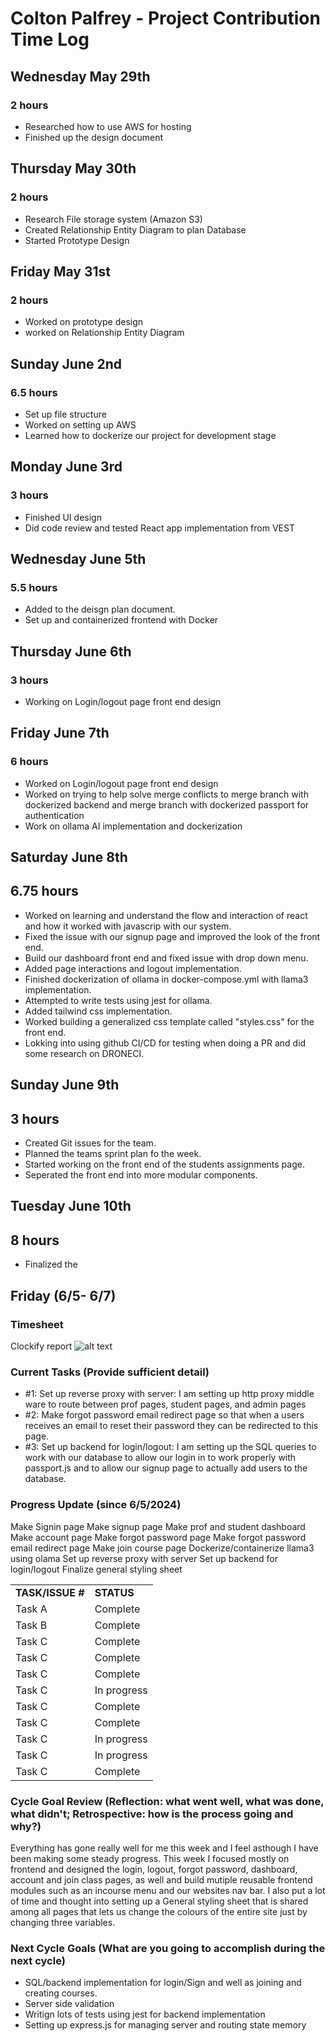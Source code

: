 # Colton Palfrey - Project Contribution Time Log
## Wednesday May 29th
### 2 hours
- Researched how to use AWS for hosting
- Finished up the design document

## Thursday May 30th
### 2 hours
- Research File storage system (Amazon S3)
- Created Relationship Entity Diagram to plan Database
- Started Prototype Design

## Friday May 31st
### 2 hours
- Worked on prototype design
- worked on Relationship Entity Diagram

## Sunday June 2nd
### 6.5 hours
- Set up file structure
- Worked on setting up AWS
- Learned how to dockerize our project for development stage

## Monday June 3rd
### 3 hours
- Finished UI design
- Did code review and tested React app implementation from VEST

## Wednesday June 5th
### 5.5 hours
- Added to the deisgn plan document.
- Set up and containerized frontend with Docker

## Thursday June 6th
### 3 hours
- Working on Login/logout page front end design

## Friday June 7th
### 6 hours
- Worked on Login/logout page front end design
- Worked on trying to help solve merge conflicts to merge branch with dockerized backend and merge branch with dockerized passport for authentication
- Work on ollama AI implementation and dockerization

## Saturday June 8th
## 6.75 hours
- Worked on learning and understand the flow and interaction of react and how it worked with javascrip with our system.
- Fixed the issue with our signup page and improved the look of the front end.
- Build our dashboard front end and fixed issue with drop down menu.
- Added page interactions and logout implementation.
- Finished dockerization of ollama in docker-compose.yml with llama3 implementation.
- Attempted to write tests using jest for ollama.
- Added tailwind css implementation.
- Worked building a generalized css template called "styles.css" for the front end.
- Lokking into using github CI/CD for testing when doing a PR and did some research on DRONECI.

## Sunday June 9th
## 3 hours
- Created Git issues for the team.
- Planned the teams sprint plan fo the week.
- Started working on the front end of the students assignments page.
- Seperated the front end into more modular components.

## Tuesday June 10th
## 8 hours
- Finalized the 

## Friday (6/5- 6/7)

### Timesheet
Clockify report
![alt text](image_url_here)

### Current Tasks (Provide sufficient detail)
  * #1: Set up reverse proxy with server: I am setting up http proxy middle ware to route between prof pages, student pages, and admin pages
  * #2: Make forgot password email redirect page so that when a users receives an email to reset their password they can be redirected to this page.
  * #3: Set up backend for login/logout: I am setting up the SQL queries to work with our database to allow our login in to work properly with passport.js and to allow our signup page to actually add users to the database.

### Progress Update (since 6/5/2024) 
<table>
    <tr>
        <td><strong>TASK/ISSUE #</strong>
        </td>
        <td><strong>STATUS</strong>
        </td>
    </tr>
    <tr>
        Make Signin page
        <td>Task A
        </td>
        <!-- Status -->
        <td>Complete
        </td>
    </tr>
    <tr>
        Make signup page
        <td>Task B
        </td>
        <!-- Status -->
        <td>Complete
        </td>
    </tr>
    <tr>
        Make prof and student dashboard
        <td>Task C
        </td>
        <!-- Status -->
        <td>Complete
        </td>
    </tr>
  <tr>
        Make account page
        <td>Task C
        </td>
        <!-- Status -->
        <td>Complete
        </td>
    </tr>
  <tr>
        Make forgot password page
        <td>Task C
        </td>
        <!-- Status -->
        <td>Complete
        </td>
    </tr>
  <tr>
        Make forgot password email redirect page
        <td>Task C
        </td>
        <!-- Status -->
        <td>In progress
        </td>
    </tr>
  <tr>
        Make join course page
        <td>Task C
        </td>
        <!-- Status -->
        <td>Complete
        </td>
    </tr>
  <tr>
        Dockerize/containerize llama3 using olama
        <td>Task C
        </td>
        <!-- Status -->
        <td>Complete
        </td>
    </tr>
  <tr>
        Set up reverse proxy with server
        <td>Task C
        </td>
        <!-- Status -->
        <td>In progress
        </td>
    </tr>
  <tr>
        Set up backend for login/logout 
        <td>Task C
        </td>
        <!-- Status -->
        <td>In progress
        </td>
    </tr>
  <tr>
        Finalize general styling sheet 
        <td>Task C
        </td>
        <!-- Status -->
        <td>Complete
        </td>
    </tr>
</table>

### Cycle Goal Review (Reflection: what went well, what was done, what didn't; Retrospective: how is the process going and why?)
Everything has gone really well for me this week and I feel asthough I have been making some steady progress. This week I focused mostly on frontend and designed the login, logout, forgot password, dashboard, account and join class pages, as well and build mutiple reusable frontend modules such as an incourse menu and our websites nav bar. I also put a lot of time and thought into setting up a General styling sheet that is shared among all pages that lets us change the colours of the entire site just by changing three variables.

### Next Cycle Goals (What are you going to accomplish during the next cycle)
- SQL/backend implementation for login/Sign and well as joining and creating courses.
- Server side validation
- Writign lots of tests using jest for backend implementation
- Setting up express.js for managing server and routing state memory


